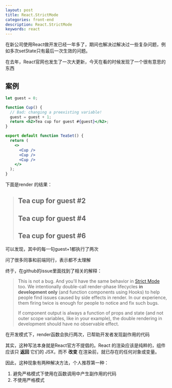 ```yaml
---
layout: post
title: React.StrictMode
categories: front-end
description: React.StrictMode
keywords: react
---
```


在新公司使用React做开发已经一年多了，期间也解决过解决过一些复杂问题，例如多次setState只有最后一次生效的问题。

在去年，React官网也发生了一次大更新，今天在看的时候发现了一个很有意思的东西

## 案例

```jsx
let guest = 0;

function Cup() {
  // Bad: changing a preexisting variable!
  guest = guest + 1;
  return <h2>Tea cup for guest #{guest}</h2>;
}

export default function TeaSet() {
  return (
    <>
      <Cup />
      <Cup />
      <Cup />
    </>
  );
}
```

下面是render 的结果：

> ## Tea cup for guest #2
>
> ## Tea cup for guest #4
>
> ## Tea cup for guest #6

可以发现，其中的每一句guest+1都执行了两次

问了很多同事和前端同行，表示都不太理解

终于，在github的issue里面找到了相关的解释：

[官方github仓库]: https://github.com/facebook/react/issues/17786	"Concurrent mode renders components twice with different identities"

> This is not a bug. And you'll have the same behavior in [Strict Mode](https://reactjs.org/docs/strict-mode.html) too. We intentionally double-call render-phase lifecycles **in development only** (and function components using Hooks) to help people find issues caused by side effects in render. In our experience, them firing twice is enough for people to notice and fix such bugs.
>
> If component output is always a function of props and state (and not outer scope variables, like in your example), the double rendering in development should have no observable effect.

在开发模式下，render函数会执行两次，已帮助开发者发现副作用的代码

其实，这种写法本身就是React官方不提倡的。React 的渲染应该是纯粹的，组件应该只 **返回** 它们的 JSX，而不 **改变** 在渲染前，就已存在的任何对象或变量。

因此，这种现象有两种解决方法，个人推荐第一种：

1. 避免严格模式下使用在函数调用中产生副作用的代码
2. 不使用严格模式